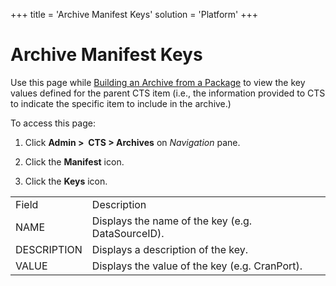 +++
title = 'Archive Manifest Keys'
solution = 'Platform'
+++

# Archive Manifest Keys

<div class="use">

Use this page while [Building an Archive from a
Package](../Use_Cases/Build_an_Archive_from_a_Package.htm) to view the
key values defined for the parent CTS item (i.e., the information
provided to CTS to indicate the specific item to include in the
archive.)

</div>

To access this page:

1.  Click **Admin \>  CTS \> Archives** on *Navigation* pane.

2.  Click the **Manifest** icon.

3.  Click the **Keys** icon.

|             |                                                   |
| ----------- | ------------------------------------------------- |
| Field       | Description                                       |
| NAME        | Displays the name of the key (e.g. DataSourceID). |
| DESCRIPTION | Displays a description of the key.                |
| VALUE       | Displays the value of the key (e.g. CranPort).    |
